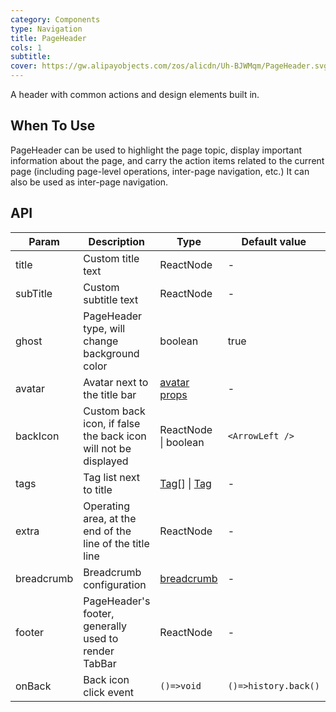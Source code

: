 ```yaml
---
category: Components
type: Navigation
title: PageHeader
cols: 1
subtitle:
cover: https://gw.alipayobjects.com/zos/alicdn/Uh-BJWMqm/PageHeader.svg
---
```


A header with common actions and design elements built in.

## When To Use

PageHeader can be used to highlight the page topic, display important information about the page, and carry the action items related to the current page (including page-level operations, inter-page navigation, etc.) It can also be used as inter-page navigation.

## API

| Param | Description | Type | Default value | Version |
| --- | --- | --- | --- | --- |
| title | Custom title text | ReactNode | - |  |
| subTitle | Custom subtitle text | ReactNode | - |  |
| ghost | PageHeader type, will change background color | boolean | true |  |
| avatar | Avatar next to the title bar | [avatar props](/components/avatar/) | - |  |
| backIcon | Custom back icon, if false the back icon will not be displayed | ReactNode \| boolean | `<ArrowLeft />` |  |
| tags | Tag list next to title | [Tag](/components/tag/)[] \| [Tag](/components/tag/) | - |  |
| extra | Operating area, at the end of the line of the title line | ReactNode | - |  |
| breadcrumb | Breadcrumb configuration | [breadcrumb](/components/breadcrumb/) | - |  |
| footer | PageHeader's footer, generally used to render TabBar | ReactNode | - |  |
| onBack | Back icon click event | `()=>void` | `()=>history.back()` |  |

<style>
  [data-theme="dark"] .site-page-header {
    border: 1px solid #303030;
  }
  [data-theme="dark"]  .site-page-header-ghost-wrapper {
    background-color: rgba(255,255,255,0.08);
  }
</style>

